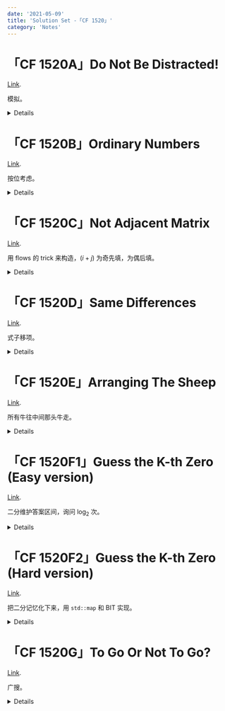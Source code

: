 ```yaml
---
date: '2021-05-09'
title: 'Solution Set -「CF 1520」'
category: 'Notes'
---
```


# 「CF 1520A」Do Not Be Distracted!

[Link](https://codeforces.com/contest/1520/problem/A).

模拟。

<details>

```cpp
#include<bits/stdc++.h>
char now;
char get_char(){char res=getchar();while(res<'A' || res>'Z')	res=getchar(); return res;}
bool vis[26];
int main()
{
	int T,n;
	scanf("%d",&T);
	while(T-->0)
	{
		scanf("%d",&n);
		int ans=0;
		for(int i=1;i<=n;++i)
		{
			char cur=get_char();
			if(cur!=now)
			{
				now=cur;
				if(vis[cur-'A'])	ans=1;
			}
			vis[cur-'A']=1;
		}
		puts(ans?"NO":"YES");
		memset(vis,0,sizeof vis);
	}
	return 0;
}
```

</details>

# 「CF 1520B」Ordinary Numbers

[Link](https://codeforces.com/contest/1520/problem/B).

按位考虑。

<details>

```cpp
#include<bits/stdc++.h>
typedef long long ll;
int main()
{
	int T;
	scanf("%d",&T);
	while(T-->0)
	{
		ll ans=0,n;
		scanf("%lld",&n);
		for(ll pw=1;pw<=n;pw=pw*10+1)	for(int now=1;now<=9;++now)	if(pw*now<=n)	++ans;
		printf("%lld\n",ans);
	}
	return 0;
}
```

</details>

# 「CF 1520C」Not Adjacent Matrix

[Link](https://codeforces.com/contest/1520/problem/C).

用 flows 的 trick 来构造，$(i+j)$ 为奇先填，为偶后填。

<details>

```cpp
#include<bits/stdc++.h>
int main()
{
	int T,n;
	scanf("%d",&T);
	while(T-->0)
	{
		scanf("%d",&n);
		if(n==2)	puts("-1");
		else
		{
			int cur=0;
			static int ans[110][110];
			for(int i=1;i<=n;++i)	for(int j=1;j<=n;++j)	if((i+j)&1)	ans[i][j]=++cur;
			for(int i=1;i<=n;++i)	for(int j=1;j<=n;++j)	if((i+j)&1^1)	ans[i][j]=++cur;
			for(int i=1;i<=n;++i,puts(""))	for(int j=1;j<=n;++j)	printf("%d ",ans[i][j]);
		}
	}
	return 0;
}
```

</details>

# 「CF 1520D」Same Differences

[Link](https://codeforces.com/contest/1520/problem/D).

式子移项。

<details>

```cpp
#include<bits/stdc++.h>
typedef long long ll;
int a[200010],cnt[500010];
int main()
{
	int T,n;
	scanf("%d",&T);
	while(T-->0)
	{
		scanf("%d",&n);
		for(int i=1;i<=n;++i)	scanf("%d",&a[i]),a[i]-=i,a[i]+=200000,++cnt[a[i]];
		ll ans=0;
		for(int i=1;i<=n;++i)	ans+=cnt[a[i]]-1;
		printf("%lld\n",ans/2);
		for(int i=1;i<=n;++i)	--cnt[a[i]];
	}
	return 0;
}
```

</details>

# 「CF 1520E」Arranging The Sheep

[Link](https://codeforces.com/contest/1520/problem/E).

所有牛往中间那头牛走。

<details>

```cpp
#include<bits/stdc++.h>
typedef long long ll;
#define All(x) (x).begin(),(x).end()
int fuck[1000010];
int main()
{
	int T,n;
	scanf("%d",&T);
	while(T-->0)
	{
		scanf("%d",&n);
		int tot=0;
		for(int i=1;i<=n;++i)
		{
			char now=getchar();
			while((now^	'.') && (now^'*'))	now=getchar();
			if(now=='*')	fuck[++tot]=i;
		}
		int mpos=int(std::ceil(tot/2.0));
		ll ans=0;
		for(int i=1;i<=tot;++i)	ans+=std::abs(fuck[i]-fuck[mpos]+mpos-i);
		printf("%lld\n",ans);
	}
	return 0;
}
```

</details>

# 「CF 1520F1」Guess the K-th Zero (Easy version)

[Link](https://codeforces.com/contest/1520/problem/F1).

二分维护答案区间，询问 $\log_{2}$ 次。

<details>

```cpp
#include<bits/stdc++.h>
#define fl fflush(stdout)
int n,t,k;
int q(int l,int r){int res=0; printf("? %d %d\n",l,r); fl; scanf("%d",&res); return res;}
int main()
{
	scanf("%d %d",&n,&t);
	while(t--)
	{
		scanf("%d",&k);
		int l=1,r=n,ans=0;
		while(l<=r)
		{
			int mid=(l+r)>>1,tmp=mid-l+1-q(l,mid);
			if(tmp>=k)	r=mid-1,ans=mid;
			else	k-=tmp,l=mid+1;
		}
		printf("! %d\n",ans);
		fl;
	}
	return 0;
}
```

</details>

# 「CF 1520F2」Guess the K-th Zero (Hard version)

[Link](https://codeforces.com/contest/1520/problem/F2).

把二分记忆化下来，用 `std::map` 和 BIT 实现。

<details>

```cpp
#include<bits/stdc++.h>
#define fl fflush(stdout)
int n,t,k;
struct FWT
{
	#define l(x) ((x)&-(x))
	int tr[200010];
	FWT(){memset(tr,0,sizeof tr);}
	void i(int x){for(;x<=n;x+=l(x))	++tr[x];}
	int $(int x){int r=0; for(;x;x^=l(x))	r+=tr[x]; return r;}
	int f(int l,int r){return $(r)-$(l-1);}
}fw;
std::map<std::tuple<int,int>,int> mp;
int q(int l,int r){
	if(mp.find(std::tie(l,r))==mp.end())
	{
		int res=0;
		printf("? %d %d\n",l,r);
		fl;
		scanf("%d",&res);
		mp[std::tie(l,r)]=res;
		return res;
	}
	else	return mp[std::tie(l,r)]+fw.f(l,r);
}
int main()
{
	scanf("%d %d",&n,&t);
	while(t--)
	{
		scanf("%d",&k);
		int l=1,r=n,ans=0;
		while(l<=r)
		{
			int mid=(l+r)>>1,tmp=mid-l+1-q(l,mid);
			if(tmp>=k)	r=mid-1,ans=mid;
			else	k-=tmp,l=mid+1;
		}
		printf("! %d\n",ans);
		fl;
		fw.i(ans);
	}
	return 0;
}
```

</details>

# 「CF 1520G」To Go Or Not To Go?

[Link](https://codeforces.com/contest/1520/problem/G).

广搜。

<details>

```cpp
#include<bits/stdc++.h>
typedef long long ll;
#define sf(x) scanf("%d",&x)
#define ssf(x) scanf("%lld",&x)
const int wax[4]={1,-1,0,0},way[4]={0,0,1,-1};
int n,m;
ll w,dis0[2010][2010],dis1[2010][2010],a[2010][2010];
bool Inside(int x,int y){return !(x<1 || x>n || y<1 || y>m);}
void Compute_0()
{
	std::queue<std::tuple<int,int>> q;
	q.emplace(1,1);
	dis0[1][1]=1;
	while(!q.empty())
	{
		int nowx,nowy;
		std::tie(nowx,nowy)=q.front();
		q.pop();
		for(int k=0;k<4;++k)
		{
			int tox=nowx+wax[k],toy=nowy+way[k];
			if(Inside(tox,toy) && !dis0[tox][toy] && ~a[tox][toy])	dis0[tox][toy]=dis0[nowx][nowy]+1,q.emplace(tox,toy);
		}
	}
	for(int i=1;i<=n;++i)	for(int j=1;j<=m;++j)	--dis0[i][j];
}
void Compute_1()
{
	std::queue<std::tuple<int,int>> q;
	q.emplace(n,m);
	dis1[n][m]=1;
	while(!q.empty())
	{
		int nowx,nowy;
		std::tie(nowx,nowy)=q.front();
		q.pop();
		for(int k=0;k<4;++k)
		{
			int tox=nowx+wax[k],toy=nowy+way[k];
			if(Inside(tox,toy) && !dis1[tox][toy] && ~a[tox][toy])	dis1[tox][toy]=dis1[nowx][nowy]+1,q.emplace(tox,toy);
		}
	}
	for(int i=1;i<=n;++i)	for(int j=1;j<=m;++j)	--dis1[i][j];
}
int main()
{
	sf(n),sf(m),ssf(w);
	for(int i=1;i<=n;++i)	for(int j=1;j<=m;++j)	ssf(a[i][j]);
	Compute_0(),Compute_1();
	ll mxtmp=std::numeric_limits<ll>::max();
	ll ans=~dis0[n][m]?w*dis0[n][m]:mxtmp,ozd=mxtmp;
	for(int i=1;i<=n;++i)	for(int j=1;j<=m;++j)	if(~dis1[i][j] && a[i][j]>=1)	ozd=std::min(ozd,a[i][j]+w*dis1[i][j]);
	for(int i=1;i<=n;++i)	for(int j=1;j<=m;++j)	if(~dis0[i][j] && a[i][j]>=1 && ozd!=mxtmp)	ans=std::min(ans,w*dis0[i][j]+a[i][j]+ozd);
	if(ans==mxtmp)	puts("-1");
	else	printf("%lld\n",ans);
	return 0;
}
```

</details>